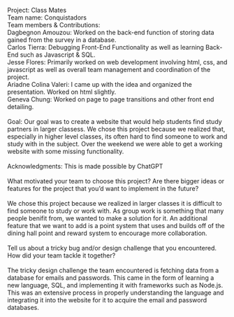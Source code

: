 Project: Class Mates<br/>
Team name: Conquistadors<br/>
Team members & Contributions: <br/>
Dagbegnon Amouzou: Worked on the back-end function of storing data gained from the survey in a database.<br/>
Carlos Tierra: Debugging Front-End Functionality as well as learning Back-End such as Javascript & SQL. <br/>
Jesse Flores: Primarily worked on web development involving html, css, and javascript as well as overall team management and coordination of the project.<br/>
Ariadne Colina Valeri: I came up with the idea and organized the presentation. Worked on html slightly.<br/>
Geneva Chung: Worked on page to page transitions and other front end detailing.<br/>
<br/>
Goal: Our goal was to create a website that would help students find study partners in larger classess. We chose this project because we realized that, especially in higher level classes, its often hard to find someone to work and study with in the subject. Over the weekend we were able to get a working website with some missing functionality.<br/>
<br/>
Acknowledgments: This is made possible by ChatGPT<br/>
<br/>
What motivated your team to choose this project? Are there bigger ideas or features for the project that you’d want to implement in the future?<br/>
<br/>
We chose this project because we realized in larger classes it is difficult to find someone to study or work with. As group work is something that many people    benifit from, we wanted to make a solution for it. An additional feature that we want to add is a point system that uses and builds off of the dining hall         point and reward system to encourage more collaboration.<br/>
<br/>
Tell us about a tricky bug and/or design challenge that you encountered. How did your team tackle it together?<br/>
<br/>
The tricky design challenge the team encountered is fetching data from a database for emails and passwords. This came in the form of learning a new language, SQL, and implementing it with frameworks such as Node.js. This was an extensive process in properly understanding the language and integrating it into the website for it to acquire the email and password databases. <br/>





